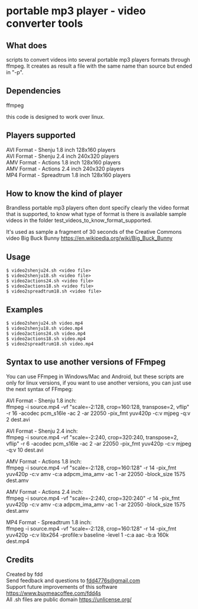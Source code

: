 # portable mp3 player - video converter tools

## What does

scripts to convert videos into several portable mp3 players formats through ffmpeg. It creates as result a file with the same name than source but ended in "-p".

## Dependencies

ffmpeg

this code is designed to work over linux.

## Players supported

AVI Format - Shenju 1.8 inch 128x160 players  
AVI Format - Shenju 2.4 inch 240x320 players  
AMV Format - Actions 1.8 inch 128x160 players  
AMV Format - Actions 2.4 inch 240x320 players  
MP4 Format - Spreadtrum 1.8 inch 128x160 players  

## How to know the kind of player

Brandless portable mp3 players often dont specify clearly the video format that is supported, to know what type of format is there is available sample videos in the folder test_videos_to_know_format_supported.

It's used as sample a fragment of 30 seconds of the Creative Commons video Big Buck Bunny https://en.wikipedia.org/wiki/Big_Buck_Bunny

## Usage

    $ video2shenju24.sh <video file>
    $ video2shenju18.sh <video file>
    $ video2actions24.sh <video file>
    $ video2actions18.sh <video file>
    $ video2spreadtrum18.sh <video file>

## Examples

    $ video2shenju24.sh video.mp4
    $ video2shenju18.sh video.mp4
    $ video2actions24.sh video.mp4
    $ video2actions18.sh video.mp4
    $ video2spreadtrum18.sh video.mp4

## Syntax to use another versions of FFmpeg

You can use FFmpeg in Windows/Mac and Android, but these scripts are only for linux versions, if you want to use another versions, you can just use the next syntax of FFmpeg:  

AVI Format - Shenju 1.8 inch:  
ffmpeg -i source.mp4 -vf "scale=-2:128, crop=160:128, transpose=2, vflip" -r 16 -acodec pcm_s16le -ac 2 -ar 22050 -pix_fmt yuv420p -c:v mjpeg -q:v 2 dest.avi  
  
AVI Format - Shenju 2.4 inch:  
ffmpeg -i source.mp4 -vf "scale=-2:240, crop=320:240, transpose=2, vflip" -r 6 -acodec pcm_s16le -ac 2 -ar 22050 -pix_fmt yuv420p -c:v mjpeg -q:v 10 dest.avi  
  
AMV Format - Actions 1.8 inch:  
ffmpeg -i source.mp4 -vf "scale=-2:128, crop=160:128" -r 14 -pix_fmt yuv420p -c:v amv -c:a adpcm_ima_amv -ac 1 -ar 22050 -block_size 1575 dest.amv  
  
AMV Format - Actions 2.4 inch:  
ffmpeg -i source.mp4 -vf "scale=-2:240, crop=320:240" -r 14 -pix_fmt yuv420p -c:v amv -c:a adpcm_ima_amv -ac 1 -ar 22050 -block_size 1575 dest.amv  
  
MP4 Format - Spreadtrum 1.8 inch:  
ffmpeg -i source.mp4 -vf "scale=-2:128, crop=160:128" -r 14 -pix_fmt yuv420p -c:v libx264 -profile:v baseline -level 1 -c:a aac -b:a 160k dest.mp4  


## Credits

Created by fdd  
Send feedback and questions to fdd4776s@gmail.com  
Support future improvements of this software https://www.buymeacoffee.com/fdd4s  
All .sh files are public domain https://unlicense.org/  
